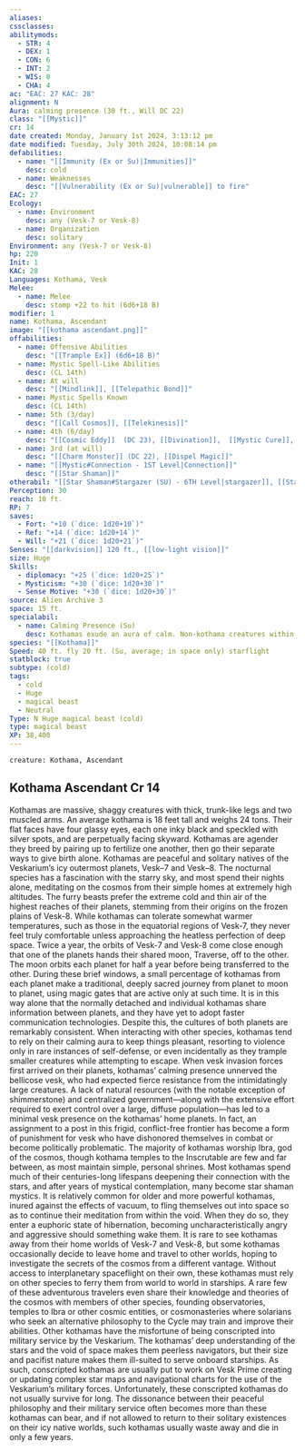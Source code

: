 ```yaml
---
aliases: 
cssclasses: 
abilitymods:
  - STR: 4
  - DEX: 1
  - CON: 6
  - INT: 2
  - WIS: 8
  - CHA: 4
ac: "EAC: 27 KAC: 28"
alignment: N
Aura: calming presence (30 ft., Will DC 22)
class: "[[Mystic]]"
cr: 14
date created: Monday, January 1st 2024, 3:13:12 pm
date modified: Tuesday, July 30th 2024, 10:08:14 pm
defabilities:
  - name: "[[Immunity (Ex or Su)|Immunities]]"
    desc: cold
  - name: Weaknesses
    desc: "[[Vulnerability (Ex or Su)|vulnerable]] to fire"
EAC: 27
Ecology:
  - name: Environment
    desc: any (Vesk-7 or Vesk-8)
  - name: Organization
    desc: solitary
Environment: any (Vesk-7 or Vesk-8)
hp: 220
Init: 1
KAC: 28
Languages: Kothama, Vesk
Melee:
  - name: Melee
    desc: stomp +22 to hit (6d6+18 B)
modifier: 1
name: Kothama, Ascendant
image: "[[kothama ascendant.png]]"
offabilities:
  - name: Offensive Abilities
    desc: "[[Trample Ex]] (6d6+18 B)"
  - name: Mystic Spell-Like Abilities
    desc: (CL 14th)
  - name: At will
    desc: "[[Mindlink]], [[Telepathic Bond]]"
  - name: Mystic Spells Known
    desc: (CL 14th)
  - name: 5th (3/day)
    desc: "[[Call Cosmos]], [[Telekinesis]]"
  - name: 4th (6/day)
    desc: "[[Cosmic Eddy]]  (DC 23), [[Divination]],  [[Mystic Cure]], [[Remove Radioactivity]]"
  - name: 3rd (at will)
    desc: "[[Charm Monster]] (DC 22), [[Dispel Magic]]"
  - name: "[[Mystic#Connection - 1ST Level|Connection]]"
    desc: "[[Star Shaman]]"
otherabil: "[[Star Shaman#Stargazer (SU) - 6TH Level|stargazer]], [[Star Shaman#Starlight Form (SU) - 3RD Level|starlight form]] (14 minutes, DC 22), [[Star Shaman#Starry Bond (SU) - 12TH Level|starry bond]], [[Star Shaman#Walk the Void (SU) - 1ST Level|walk the void]]"
Perception: 30
reach: 10 ft.
RP: 7
saves:
  - Fort: "+10 (`dice: 1d20+10`)"
  - Ref: "+14 (`dice: 1d20+14`)"
  - Will: "+21 (`dice: 1d20+21`)"
Senses: "[[darkvision]] 120 ft., [[low-light vision]]"
size: Huge
Skills:
  - diplomacy: "+25 (`dice: 1d20+25`)"
  - Mysticism: "+30 (`dice: 1d20+30`)"
  - Sense Motive: "+30 (`dice: 1d20+30`)"
source: Alien Archive 3
space: 15 ft.
specialabil:
  - name: Calming Presence (Su)
    desc: Kothamas exude an aura of calm. Non-kothama creatures within 30 feet of a kothama must succeed at a Will saving throw to be able to attack, cast a spell on an unwilling target, or use an offensive ability. A creature that succeeds at the saving throw is immune to the same kothama’s calming presence for 24 hours.
species: "[[Kothama]]"
Speed: 40 ft. fly 20 ft. (Su, average; in space only) starflight
statblock: true
subtype: (cold)
tags:
  - cold
  - Huge
  - magical beast
  - Neutral
Type: N Huge magical beast (cold)
type: magical beast
XP: 38,400
---
```


```statblock
creature: Kothama, Ascendant
```

## Kothama Ascendant Cr 14

Kothamas are massive, shaggy creatures with thick, trunk-like legs and two muscled arms. An average kothama is 18 feet tall and weighs 24 tons. Their flat faces have four glassy eyes, each one inky black and speckled with silver spots, and are perpetually facing skyward. Kothamas are agender
they breed by pairing up to fertilize one another, then go their separate ways to give birth alone.
Kothamas are peaceful and solitary natives of the Veskarium’s icy outermost planets, Vesk–7 and Vesk–8. The nocturnal species has a fascination with the starry sky, and most spend their nights alone, meditating on the cosmos from their simple homes at extremely high altitudes. The furry beasts prefer the extreme cold and thin air of the highest reaches of their planets, stemming from their origins on the frozen plains of Vesk-8. While kothamas can tolerate somewhat warmer temperatures, such as those in the equatorial regions of Vesk-7, they never feel truly comfortable unless approaching the heatless perfection of deep space.
Twice a year, the orbits of Vesk-7 and Vesk-8 come close enough that one of the planets hands their shared moon, Traverse, off to the other. The moon orbits each planet for half a year before being transferred to the other. During these brief windows, a small percentage of kothamas from each planet make a traditional, deeply sacred journey from planet to moon to planet, using magic gates that are active only at such time. It is in this way alone that the normally detached and individual kothamas share information between planets, and they have yet to adopt faster communication technologies. Despite this, the cultures of both planets are remarkably consistent.
When interacting with other species, kothamas tend to rely on their calming aura to keep things pleasant, resorting to violence only in rare instances of self-defense, or even incidentally as they trample smaller creatures while attempting to escape. When vesk invasion forces first arrived on their planets, kothamas’ calming presence unnerved the bellicose vesk, who had expected fierce resistance from the intimidatingly large creatures. A lack of natural resources (with the notable exception of shimmerstone) and centralized government—along with the extensive effort required to exert control over a large, diffuse population—has led to a minimal vesk presence on the kothamas’ home planets. In fact, an assignment to a post in this frigid, conflict-free frontier has become a form of punishment for vesk who have dishonored themselves in combat or become politically problematic.
The majority of kothamas worship Ibra, god of the cosmos, though kothama temples to the Inscrutable are few and far between, as most maintain simple, personal shrines. Most kothamas spend much of their centuries-long lifespans deepening their connection with the stars, and after years of mystical contemplation, many become star shaman mystics. It is relatively common for older and more powerful kothamas, inured against the effects of vacuum, to fling themselves out into space so as to continue their meditation from within the void. When they do so, they enter a euphoric state of hibernation, becoming uncharacteristically angry and aggressive should something wake them.
It is rare to see kothamas away from their home worlds of Vesk-7 and Vesk-8, but some kothamas occasionally decide to leave home and travel to other worlds, hoping to investigate the secrets of the cosmos from a different vantage. Without access to interplanetary spaceflight on their own, these kothamas must rely on other species to ferry them from world to world in starships. A rare few of these adventurous travelers even share their knowledge and theories of the cosmos with members of other species, founding observatories, temples to Ibra or other cosmic entities, or cosmonasteries where solarians who seek an alternative philosophy to the Cycle may train and improve their abilities.
Other kothamas have the misfortune of being conscripted into military service by the Veskarium. The kothamas’ deep understanding of the stars and the void of space makes them peerless navigators, but their size and pacifist nature makes them ill-suited to serve onboard starships. As such, conscripted kothamas are usually put to work on Vesk Prime creating or updating complex star maps and navigational charts for the use of the Veskarium’s military forces. Unfortunately, these conscripted kothamas do not usually survive for long. The dissonance between their peaceful philosophy and their military service often becomes more than these kothamas can bear, and if not allowed to return to their solitary existences on their icy native worlds, such kothamas usually waste away and die in only a few years.
